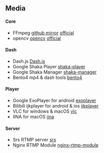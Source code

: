 ## Media

#### Core

* FFmpeg [github mirror](https://github.com/FFmpeg/FFmpeg) [official](https://ffmpeg.org)
* opencv [opencv](https://github.com/opencv/opencv) [official](https://opencv.org)


#### Dash

* Dash.js [Dash.js](https://github.com/Dash-Industry-Forum/dash.js)
* Google Shaka Player [shaka-player](https://github.com/google/shaka-player)
* Google Shaka Manager [shaka-manager](https://github.com/google/shaka-packager)
* Bento4 mp4 & dash tools [bento4](https://github.com/axiomatic-systems/Bento4)


#### Player

* Google ExoPlayer for android [exoplayer](https://github.com/google/ExoPlayer)
* Bilibili ijkplayer for android & ios [ijkplayer](https://github.com/Bilibili/ijkplayer)
* VLC for windows & macOS [vlc](https://github.com/videolan/vlc)
* IINA for macOS [iina](https://github.com/iina/iina)


#### Server

* Srs RTMP server [srs](https://github.com/ossrs/srs)
* Nginx RTMP Module [nginx-rtmp-module](https://github.com/arut/nginx-rtmp-module)
